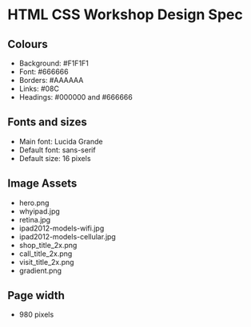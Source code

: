 # HTML CSS Workshop Design Spec

## Colours

* Background: #F1F1F1
* Font: #666666
* Borders: #AAAAAA
* Links: #08C
* Headings: #000000 and #666666

## Fonts and sizes

* Main font: Lucida Grande
* Default font: sans-serif
* Default size: 16 pixels

## Image Assets

* hero.png
* whyipad.jpg
* retina.jpg
* ipad2012-models-wifi.jpg
* ipad2012-models-cellular.jpg
* shop\_title\_2x.png
* call\_title\_2x.png
* visit\_title\_2x.png
* gradient.png

## Page width

* 980 pixels

